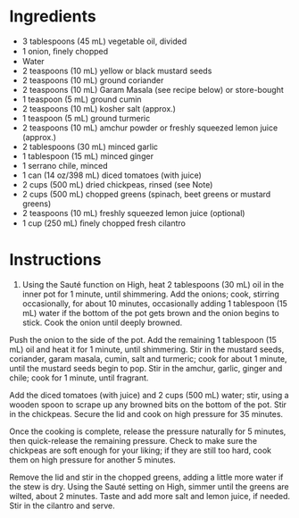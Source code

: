 # Ingredients

- 3 tablespoons (45 mL) vegetable oil, divided
- 1 onion, ﬁnely chopped
- Water
- 2 teaspoons (10 mL) yellow or black mustard seeds
- 2 teaspoons (10 mL) ground coriander
- 2 teaspoons (10 mL) Garam Masala (see recipe below) or store-bought
- 1 teaspoon (5 mL) ground cumin
- 2 teaspoons (10 mL) kosher salt (approx.)
- 1 teaspoon (5 mL) ground turmeric
- 2 teaspoons (10 mL) amchur powder or freshly squeezed lemon juice (approx.)
- 2 tablespoons (30 mL) minced garlic
- 1 tablespoon (15 mL) minced ginger
- 1 serrano chile, minced
- 1 can (14 oz/398 mL) diced tomatoes (with juice)
- 2 cups (500 mL) dried chickpeas, rinsed (see Note)
- 2 cups (500 mL) chopped greens (spinach, beet greens or mustard greens)
- 2 teaspoons (10 mL) freshly squeezed lemon juice (optional)
- 1 cup (250 mL) ﬁnely chopped fresh cilantro

# Instructions

1. Using the Sauté function on High, heat 2 tablespoons (30 mL) oil in the inner pot for 1 minute, until shimmering. Add the onions; cook, stirring occasionally, for about 10 minutes, occasionally adding 1 tablespoon (15 mL) water if the bottom of the pot gets brown and the onion begins to stick. Cook the onion until deeply browned.

Push the onion to the side of the pot. Add the remaining 1 tablespoon (15 mL) oil and heat it for 1 minute, until shimmering. Stir in the mustard seeds, coriander, garam masala, cumin, salt and turmeric; cook for about 1 minute, until the mustard seeds begin to pop. Stir in the amchur, garlic, ginger and chile; cook for 1 minute, until fragrant.

Add the diced tomatoes (with juice) and 2 cups (500 mL) water; stir, using a wooden spoon to scrape up any browned bits on the bottom of the pot. Stir in the chickpeas. Secure the lid and cook on high pressure for 35 minutes.

Once the cooking is complete, release the pressure naturally for 5 minutes, then quick-release the remaining pressure. Check to make sure the chickpeas are soft enough for your liking; if they are still too hard, cook them on high pressure for another 5 minutes.

Remove the lid and stir in the chopped greens, adding a little more water if the stew is dry. Using the Sauté setting on High, simmer until the greens are wilted, about 2 minutes. Taste and add more salt and lemon juice, if needed. Stir in the cilantro and serve.

